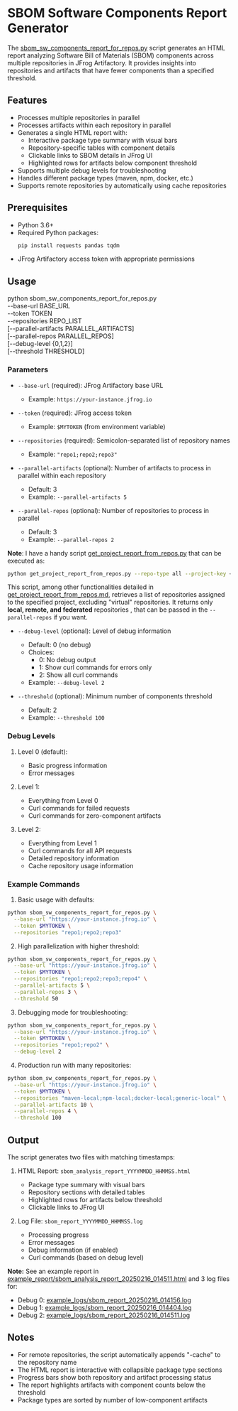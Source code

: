 # SBOM Software Components Report Generator

The [sbom_sw_components_report_for_repos.py](sbom_sw_components_report_for_repos.py) script generates an HTML report analyzing Software Bill of Materials (SBOM) components across multiple repositories in JFrog Artifactory. It provides insights into repositories and artifacts that have fewer components than a specified threshold.

## Features

- Processes multiple repositories in parallel
- Processes artifacts within each repository in parallel
- Generates a single HTML report with:
  - Interactive package type summary with visual bars
  - Repository-specific tables with component details
  - Clickable links to SBOM details in JFrog UI
  - Highlighted rows for artifacts below component threshold
- Supports multiple debug levels for troubleshooting
- Handles different package types (maven, npm, docker, etc.)
- Supports remote repositories by automatically using cache repositories

## Prerequisites

- Python 3.6+
- Required Python packages:
  ```bash
  pip install requests pandas tqdm
  ```
- JFrog Artifactory access token with appropriate permissions

## Usage
python sbom_sw_components_report_for_repos.py \
--base-url BASE_URL \
--token TOKEN \
--repositories REPO_LIST \
[--parallel-artifacts PARALLEL_ARTIFACTS] \
[--parallel-repos PARALLEL_REPOS] \
[--debug-level {0,1,2}] \
[--threshold THRESHOLD]

### Parameters

- `--base-url` (required): JFrog Artifactory base URL
  - Example: `https://your-instance.jfrog.io`

- `--token` (required): JFrog access token
  - Example: `$MYTOKEN` (from environment variable)

- `--repositories` (required): Semicolon-separated list of repository names
  - Example: `"repo1;repo2;repo3"`

- `--parallel-artifacts` (optional): Number of artifacts to process in parallel within each repository
  - Default: 3
  - Example: `--parallel-artifacts 5`

- `--parallel-repos` (optional): Number of repositories to process in parallel
  - Default: 3
  - Example: `--parallel-repos 2`

**Note**: I have a handy script [get_project_report_from_repos.py](https://github.com/sureshvenkatesan1/ps_jfrog_scripts/blob/master/jf-transfer-migration-helper-scripts/create-repos/create_repos_in_projects/get_project_report_from_repos.py) that can be executed as:  
```bash
python get_project_report_from_repos.py --repo-type all --project-key <projectkey>
```
This script, among other functionalities detailed in [get_project_report_from_repos.md](https://github.com/sureshvenkatesan1/ps_jfrog_scripts/blob/master/jf-transfer-migration-helper-scripts/create-repos/create_repos_in_projects/get_project_report_from_repos.md), retrieves a list of repositories assigned to the specified project, excluding "virtual" repositories. It returns only **local, remote, and federated** repositories , that can be passed in the `--parallel-repos` if you want.

- `--debug-level` (optional): Level of debug information
  - Default: 0 (no debug)
  - Choices:
    - 0: No debug output
    - 1: Show curl commands for errors only
    - 2: Show all curl commands
  - Example: `--debug-level 2`

- `--threshold` (optional): Minimum number of components threshold
  - Default: 2
  - Example: `--threshold 100`

### Debug Levels

1. Level 0 (default):
   - Basic progress information
   - Error messages

2. Level 1:
   - Everything from Level 0
   - Curl commands for failed requests
   - Curl commands for zero-component artifacts

3. Level 2:
   - Everything from Level 1
   - Curl commands for all API requests
   - Detailed repository information
   - Cache repository usage information

### Example Commands

1. Basic usage with defaults:
```bash
python sbom_sw_components_report_for_repos.py \
  --base-url "https://your-instance.jfrog.io" \
  --token $MYTOKEN \
  --repositories "repo1;repo2;repo3"
```

2. High parallelization with higher threshold:
```bash
python sbom_sw_components_report_for_repos.py \
  --base-url "https://your-instance.jfrog.io" \
  --token $MYTOKEN \
  --repositories "repo1;repo2;repo3;repo4" \
  --parallel-artifacts 5 \
  --parallel-repos 3 \
  --threshold 50
```

3. Debugging mode for troubleshooting:
```bash
python sbom_sw_components_report_for_repos.py \
  --base-url "https://your-instance.jfrog.io" \
  --token $MYTOKEN \
  --repositories "repo1;repo2" \
  --debug-level 2
```

4. Production run with many repositories:
```bash
python sbom_sw_components_report_for_repos.py \
  --base-url "https://your-instance.jfrog.io" \
  --token $MYTOKEN \
  --repositories "maven-local;npm-local;docker-local;generic-local" \
  --parallel-artifacts 10 \
  --parallel-repos 4 \
  --threshold 100
```

## Output

The script generates two files with matching timestamps:

1. HTML Report: `sbom_analysis_report_YYYYMMDD_HHMMSS.html`
   - Package type summary with visual bars
   - Repository sections with detailed tables
   - Highlighted rows for artifacts below threshold
   - Clickable links to JFrog UI

2. Log File: `sbom_report_YYYYMMDD_HHMMSS.log`
   - Processing progress
   - Error messages
   - Debug information (if enabled)
   - Curl commands (based on debug level)

**Note:** See an example report in [example_report/sbom_analysis_report_20250216_014511.html](example_report/sbom_analysis_report_20250216_014511.html) and 3 log files for:
- Debug 0: [example_logs/sbom_report_20250216_014156.log](example_logs/sbom_report_20250216_014156.log)
- Debug 1: [example_logs/sbom_report_20250216_014404.log](example_logs/sbom_report_20250216_014404.log)
- Debug 2: [example_logs/sbom_report_20250216_014511.log](example_logs/sbom_report_20250216_014511.log)

## Notes

- For remote repositories, the script automatically appends "-cache" to the repository name
- The HTML report is interactive with collapsible package type sections
- Progress bars show both repository and artifact processing status
- The report highlights artifacts with component counts below the threshold
- Package types are sorted by number of low-component artifacts



